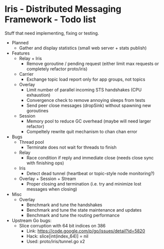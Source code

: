   Iris - Distributed Messaging Framework - Todo list
======================================================

Stuff that need implementing, fixing or testing.

- Planned
    - Gather and display statistics (small web server + stats publish)
- Features
    - Relay + Iris
        - Remove goroutine / pending request (either limit max requests or completely refactor proto/iris)
    - Carrier
        - Exchange topic load report only for app groups, not topics
    - Overlay
        - Limit number of parallel incoming STS handshakes (CPU exhaustion)
        - Convergence check to remove annoying sleeps from tests
        - Send peer close messages (dropSink) without spawning new goroutines
    - Session
        - Memory pool to reduce GC overhead (maybe will need larger refactor)
        - Compeltely rewrite quit mechanism to chan chan error
- Bugs
    - Thread pool
        - Terminate does not wait for threads to finish
    - Relay
        - Race condition if reply and immediate close (needs close sync with finishing ops)
    - Iris
        - Detect dead tunnel (heartbeat or topic-style node monitoring?)
    - Overlay + Session + Stream
        - Proper closing and termination (i.e. try and minimize lost messages when closing)
- Misc
    - Overlay
        - Benchmark and tune the handshakes
        - Benchmark and tune the state maintenance and updates
        - Benchmark and tune the routing performance
- Upstream Go bugs:
    - Slice corruption with 64 bit indices on 386
        - Link: https://code.google.com/p/go/issues/detail?id=5820
        - Hack: slice[int(index_64)] = nil
        - Used: proto/iris/tunnel.go x2
